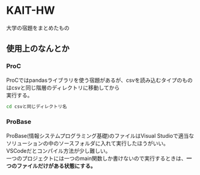 # KAIT-HW
大学の宿題をまとめたもの

## 使用上のなんとか
### ProC
ProCではpandasライブラリを使う宿題があるが、csvを読み込むタイプのものはcsvと同じ階層のディレクトリに移動してから  
実行する。  
```bash
cd csvと同じディレクトリ名
```
 ### ProBase
ProBase(情報システムプログラミング基礎)のファイルはVisual Studioで適当なソリューションの中のソースフォルダに入れて実行したほうがいい。  
VSCodeだとコンパイル方法が少し難しい。  
一つのプロジェクトには一つのmain関数しか書けないので実行するときは、**一つのファイルだけがある状態にする。**
